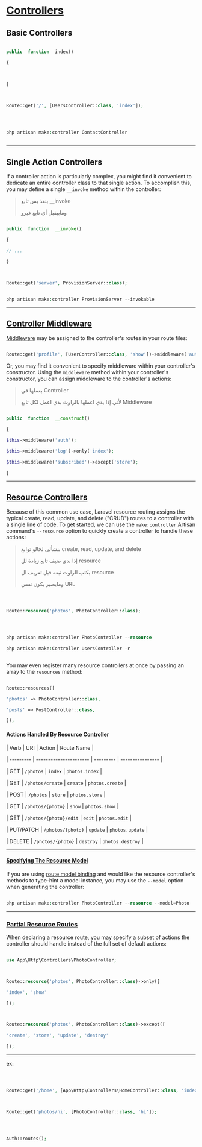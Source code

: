 ﻿# [Controllers](https://laravel.com/docs/8.x/controllers)

## Basic Controllers

```php

public  function  index()

{



}



Route::get('/', [UsersController::class, 'index']);


```

```php



php artisan make:controller ContactController



```

---

## Single Action Controllers

If a controller action is particularly complex, you might find it convenient to dedicate an entire controller class to that single action. To accomplish this, you may define a single `__invoke` method within the controller:

> بنفذ بس تابع \_\_invoke
>
> ومابيقبل أي تابع غيرو

```php

public  function  __invoke()

{

// ...

}



Route::get('server', ProvisionServer::class);

```

```php

php artisan make:controller ProvisionServer --invokable

```

---

## [Controller Middleware](https://laravel.com/docs/8.x/controllers#controller-middleware)

[Middleware](https://laravel.com/docs/8.x/middleware) may be assigned to the controller's routes in your route files:

```php

Route::get('profile', [UserController::class, 'show'])->middleware('auth');

```

Or, you may find it convenient to specify middleware within your controller's constructor. Using the `middleware` method within your controller's constructor, you can assign middleware to the controller's actions:

> بعملها في Controller
>
> لأني إذا بدي اعملها بالراوت بدي اعمل لكل تابع Middleware

```php

public  function  __construct()

{

$this->middleware('auth');

$this->middleware('log')->only('index');

$this->middleware('subscribed')->except('store');

}

```

---

## [Resource Controllers](https://laravel.com/docs/8.x/controllers#resource-controllers)

Because of this common use case, Laravel resource routing assigns the typical create, read, update, and delete ("CRUD") routes to a controller with a single line of code. To get started, we can use the `make:controller` Artisan command's `--resource` option to quickly create a controller to handle these actions:

> بنشألي لحالو توابع create, read, update, and delete
>
> إذا بدي ضيف تابع زيادة لل resource
>
> بكتب الراوت تبعه قبل تعريف ال resource
>
> ومابصير يكون نفس URL

```php



Route::resource('photos', PhotoController::class);

```

```php



php artisan make:controller PhotoController --resource

php artisan make:Controller UsersController -r



```

You may even register many resource controllers at once by passing an array to the `resources` method:

```php

Route::resources([

'photos' => PhotoController::class,

'posts' => PostController::class,

]);

```

#### Actions Handled By Resource Controller

| Verb | URI | Action | Route Name |

| --------- | ---------------------- | --------- | ---------------- |

| GET | `/photos` | `index` | `photos.index` |

| GET | `/photos/create` | `create` | `photos.create` |

| POST | `/photos` | `store` | `photos.store` |

| GET | `/photos/{photo}` | `show` | `photos.show` |

| GET | `/photos/{photo}/edit` | `edit` | `photos.edit` |

| PUT/PATCH | `/photos/{photo}` | `update` | `photos.update` |

| DELETE | `/photos/{photo}` | `destroy` | `photos.destroy` |

---

#### [Specifying The Resource Model](https://laravel.com/docs/8.x/controllers#specifying-the-resource-model)

If you are using [route model binding](https://laravel.com/docs/8.x/routing#route-model-binding) and would like the resource controller's methods to type-hint a model instance, you may use the `--model` option when generating the controller:

```php

php artisan make:controller PhotoController --resource --model=Photo

```

---

### [Partial Resource Routes](https://laravel.com/docs/8.x/controllers#restful-partial-resource-routes)

When declaring a resource route, you may specify a subset of actions the controller should handle instead of the full set of default actions:

```php

use App\Http\Controllers\PhotoController;



Route::resource('photos', PhotoController::class)->only([

'index', 'show'

]);



Route::resource('photos', PhotoController::class)->except([

'create', 'store', 'update', 'destroy'

]);

```

---

ex:

```php



Route::get('/home', [App\Http\Controllers\HomeController::class, 'index'])->name('home');



Route::get('photos/hi', [PhotoController::class, 'hi']);




Auth::routes();

```
